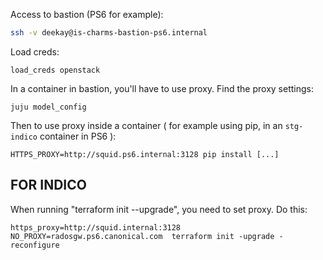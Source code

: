 Access to bastion (PS6 for example):
```bash
ssh -v deekay@is-charms-bastion-ps6.internal
```

Load creds:

```
load_creds openstack
```

In a container in bastion, you'll have to use proxy. Find the proxy settings:
```
juju model_config
```
Then to use proxy inside a container ( for example using pip, in an `stg-indico` container in PS6 ):
```
HTTPS_PROXY=http://squid.ps6.internal:3128 pip install [...]
```

## FOR INDICO
When running "terraform init --upgrade", you need to set proxy. Do this:
```
https_proxy=http://squid.internal:3128 NO_PROXY=radosgw.ps6.canonical.com  terraform init -upgrade -reconfigure
```